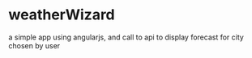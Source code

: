 # weatherWizard
a simple app using angularjs, and call to api to display forecast for city chosen by user

